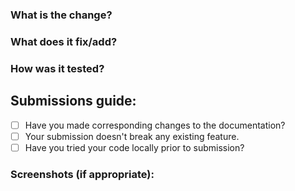 ### What is the change?


### What does it fix/add?


### How was it tested?


## Submissions guide:
- [ ] Have you made corresponding changes to the documentation?
- [ ] Your submission doesn't break any existing feature.
- [ ] Have you tried your code locally prior to submission?

### Screenshots (if appropriate):
